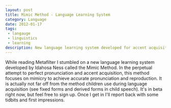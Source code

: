 ```yaml
---
layout: post
title: Mimic Method - Language Learning System
category: Language
date: 2012-01-17
tags:
 - langauge
 - linguistics
 - learning
description: New language learning system developed for accent acquisition and pronunciation.
---
```

While reading Metafilter I stumbled on a new language learning system developed by Idahosa Ness called the Mimic Method.  In the perpetual attempt to perfect pronunciation and accent acquisition, this method focuses on mimicry to achieve accurate pronunciation and reproduction.  It is actually not far off from the method children use during language acquisition (see fixed forms and derived forms in child speech).  It's in beta right now, but feel free to sign up.  Once I get in I'll report back with some tidbits and first impressions.

